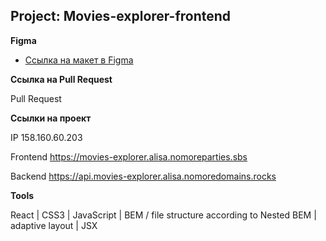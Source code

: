 ## Project: Movies-explorer-frontend

**Figma**

* [Ссылка на макет в Figma](https://disk.yandex.ru/d/FWF3KZLaulJ2GQ)

**Ссылка на Pull Request**

Pull Request 

**Ссылки на проект**

IP 158.160.60.203

Frontend https://movies-explorer.alisa.nomoreparties.sbs

Backend https://api.movies-explorer.alisa.nomoredomains.rocks

**Tools**

React | CSS3 | JavaScript | BEM / file structure according to Nested BEM | adaptive layout | JSX
